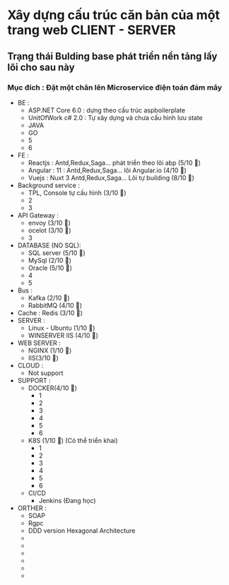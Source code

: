 # Xây dựng cấu trúc căn bản của một trang web CLIENT - SERVER

## Trạng thái Bulding base phát triển nền tảng lấy lõi cho sau này
### Mục đích : Đặt một chân lên Microservice điện toán đám mây 

* BE :
	* ASP.NET Core 6.0  : dựng theo cấu trúc aspboilerplate 
	* UnitOfWork c# 2.0 : Tự xây dựng và chưa cấu hình lưu state
	* JAVA
	* GO
	* 5
	* 6
* FE :
	* Reactjs : Antd,Redux,Saga... phát triển theo lõi abp (5/10 🌟)
	* Angular : 11 : Antd,Redux,Saga... lõi Angular.io (4/10 🌟)
	* Vuejs   : Nuxt 3 Antd,Redux,Saga... Lõi tự building (8/10 🌟)
* Background service : 
	* TPL, Console tự cấu hình (3/10 🌟)
	* 2
	* 3
* API Gateway : 
	* envoy (3/10 🌟)
	* ocelot (3/10 🌟)
	* 3
* DATABASE (NO SQL): 
	* SQL server (5/10 🌟)
	* MySql (2/10 🌟)
	* Oracle (5/10 🌟)
	* 4
	* 5
* Bus : 
	* Kafka (2/10 🌟)
	* RabbitMQ (4/10 🌟)
* Cache :  Redis (3/10 🌟)
* SERVER : 
	* Linux - Ubuntu (1/10 🌟)
	* WINSERVER IIS (4/10 🌟)
* WEB SERVER : 
	* NGINX (1/10 🌟)
	* IIS(3/10 🌟)
* CLOUD :
	* Not support
* SUPPORT : 
	* DOCKER(4/10 🌟)
		* 1
		* 2
		* 3
		* 4
		* 5
		* 6
	* K8S  (1/10 🌟) (Có thể triển khai)
		* 1
		* 2
		* 3
		* 4
		* 5
		* 6
	* CI/CD 
		* Jenkins (Đang học)
* ORTHER : 
	* SOAP
	* Rgpc
	* DDD version Hexagonal Architecture
	* 
	*
	*
	*
	*
	*